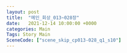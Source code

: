 ```yaml
---
layout: post
title:  "메인_회상_013~028장"
date:   2021-12-14 10:00:00 +0000
categories: Main
Tags: Story Main
SceneCode: ["scene_skip_cp013-028_q1_s10"]
---
```

